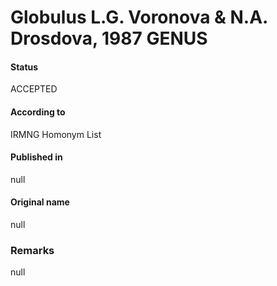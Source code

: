 # Globulus L.G. Voronova & N.A. Drosdova, 1987 GENUS

#### Status
ACCEPTED

#### According to
IRMNG Homonym List

#### Published in
null

#### Original name
null

### Remarks
null